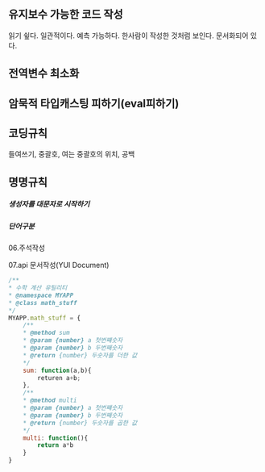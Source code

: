 ## 유지보수 가능한 코드 작성
읽기 슆다.
일관적이다.
예측 가능하다. 
한사람이 작성한 것처럼 보인다.
문서화되어 있다.

## 전역변수 최소화

## 암묵적 타입캐스팅 피하기(eval피하기)

## 코딩규칙
들여쓰기, 중괄호, 여는 중괄호의 위치, 공백

## 명명규칙
##### 생성자를 대문자로 시작하기
##### 단어구분

06.주석작성

07.api 문서작성(YUI Document)
```javascript
/**
* 수학 계산 유틸리티
* @namespace MYAPP
* @class math_stuff
*/
MYAPP.math_stuff = {
    /**
    * @method sum
    * @param {number} a 첫번쨰숫자
    * @param {number} b 두번째숫자
    * @return {number} 두숫자를 더한 값
    */
    sum: function(a,b){
        returen a+b;
    },
    /**
    * @method multi
    * @param {number} a 첫번쨰숫자
    * @param {number} b 두번째숫자
    * @return {number} 두숫자를 곱한 값
    */
    multi: function(){
        return a*b
    }
}
```